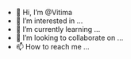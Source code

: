 - 👋 Hi, I’m @Vitima
- 👀 I’m interested in ...
- 🌱 I’m currently learning ...
- 💞️ I’m looking to collaborate on ...
- 📫 How to reach me ...

<!---
Vitima/Vitima is a ✨ special ✨ repository because its `README.md` (this file) appears on your GitHub profile.
You can click the Preview link to take a look at your changes.
--->
